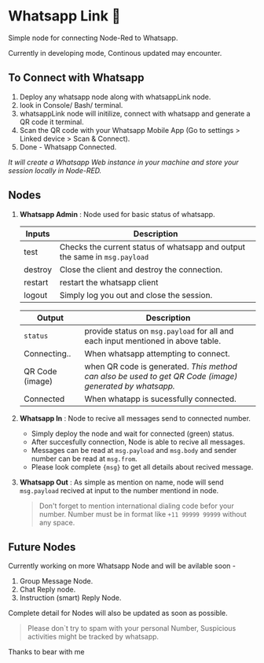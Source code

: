 # Whatsapp Link :iphone:

Simple node for connecting Node-Red to Whatsapp.

Currently in developing mode, Continous updated may encounter.

## To Connect with Whatsapp 
1. Deploy any whatsapp node along with whatsappLink node.
2. look in Console/ Bash/ terminal.
3. whatsappLink node will initilize, connect with whatsapp and generate a QR code it terminal.
4. Scan the QR code with your Whatsapp Mobile App (Go to settings > Linked device > Scan & Connect).
5. Done - Whatsapp Connected.

 *It will create a Whatsapp Web instance in your machine and store your session locally in Node-RED.*


## Nodes
1. **Whatsapp Admin** : Node used for basic status of whatsapp.



    | Inputs | Description           |
    |--------|--------------         |
    | test   | Checks the current status of whatsapp and output the same in `msg.payload`|
    | destroy| Close the client and destroy the connection.|
    | restart | restart the whatsapp client |
    | logout | Simply log you out and close the session. |
    


    | Output | Description |
    |--------| ------------|
    |`status` | provide status on `msg.payload` for all and each input mentioned in above table. |
    | Connecting..| When whatsapp attempting to connect.
    | QR Code (image) | when QR code is generated. *This method can also be used to get QR Code (image) generated by whatsapp.*
    | Connected | When whatapp is sucessfully connected.|
    
    

2. **Whatsapp In** : Node to recive all messages send to connected number.
    -  Simply deploy the node and wait for connected (green) status.
    -  After succesfully connection, Node is able to recive all messages.
    - Messages can be read at `msg.payload` and `msg.body` and sender number can be read at `msg.from`.
    - Please look complete `{msg}` to get all details about recived message.
    

3. **Whatsapp Out** : As simple as mention on name, node will send `msg.payload` recived at input to the number mentiond in node.
    > Don't forget to mention international dialing code befor your number. Number must be in format like `+11 99999 99999` without any space. 

## Future Nodes
Currently working on more Whatsapp Node and will be avilable soon -

1. Group Message Node.
2. Chat Reply node.
3. Instruction (smart) Reply Node.

Complete detail for Nodes will also be updated as soon as possible. 

>Please don`t try to spam with your personal Number, Suspicious activities might be tracked by whatsapp. 

Thanks to bear with me 
